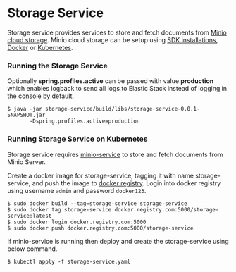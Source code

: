 Storage Service
=============

Storage service provides services to store and fetch documents from [Minio cloud storage](https://min.io/).
Minio cloud storage can be setup using [SDK installations](https://min.io/download#/windows), [Docker](https://min.io/download#/linux) or [Kubernetes](https://min.io/download#/kubernetes). 
   
### Running the Storage Service

Optionally **spring.profiles.active** can be passed with value **production** which enables logback to send all logs to Elastic Stack instead of logging in the console by default.

    $ java -jar storage-service/build/libs/storage-service-0.0.1-SNAPSHOT.jar
		   -Dspring.profiles.active=production

### Running Storage Service on Kubernetes

Storage service requires [minio-service](/../minio-service/README.md) to store and fetch documents from Minio Server. 

Create a docker image for storage-service, tagging it with name storage-service, and push the image to [docker registry](/../readme/Docker_Registry.md). Login into docker registry using username `admin` and password `docker123`.

    $ sudo docker build --tag=storage-service storage-service
    $ sudo docker tag storage-service docker.registry.com:5000/storage-service:latest
    $ sudo docker login docker.registry.com:5000
    $ sudo docker push docker.registry.com:5000/storage-service
    
If minio-service is running then deploy and create the storage-service using below command.

    $ kubectl apply -f storage-service.yaml
